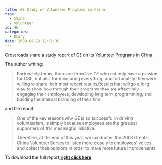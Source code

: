 ```yaml
---
title: GE Study of Volunteer Programs in China
tags:
  - China
  - volunteer
id: 46
categories:
  - Diary
date: 2009-06-29 12:32:30
---
```


Crossroads share a study report of GE on its [Volunteer Programs in China](http://china-crossroads.com/2008/12/04/ge-study-of-volunteer-programs-in-china/).

The author writing:
 > Fortunately for us, there are firms like GE who not only have a passion for CSR, but also for measuring everything, and fortunately they were willing to share their most recent results.Results that will go a long way to show how through their programs they are effectively engaging their employees, developing long term programming, and building the internal branding of their firm. 

and the report:
 > One of the key reasons why GE is so successful in driving volunteerism, is simply because employees are the greatest supporters of this meaningful initiative.
> 
> Therefore, at the end of this year, we conducted the 2008 Greater China Volunteer Survey to listen more closely to employees' voices, and collect their opinions in order to make more future improvements 

To download the full report,[**<span>right click here</span>**](http://china-crossroads.com/reports/2008_Greater_China_Volunteer_Survey_Report_Out.pdf)[
](http://china-crossroads.com/reports/2008_Greater_China_Volunteer_Survey_Report_Out.pdf)